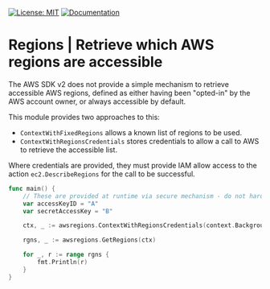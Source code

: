[![License: MIT](https://img.shields.io/badge/License-MIT-blue.svg)](https://en.wikipedia.org/wiki/MIT_License)
[![Documentation](https://img.shields.io/badge/Documentation-GoDoc-green.svg)](https://godoc.org/github.com/gford1000-go/awsregions)

# Regions | Retrieve which AWS regions are accessible

The AWS SDK v2 does not provide a simple mechanism to retrieve accessible AWS regions, defined as either having been
"opted-in" by the AWS account owner, or always accessible by default.

This module provides two approaches to this:

* `ContextWithFixedRegions` allows a known list of regions to be used.
* `ContextWithRegionsCredentials` stores credentials to allow a call to AWS to retrieve the accessible list.

Where credentials are provided, they must provide IAM allow access to the action `ec2.DescribeRegions` for the call to be successful.

```go
func main() {
    // These are provided at runtime via secure mechanism - do not hardcode values
    var accessKeyID = "A"
    var secretAccessKey = "B"

    ctx, _ := awsregions.ContextWithRegionsCredentials(context.Background(), awscredentials.NewAWSCredentials("SomeID", accessKeyID, secretAccessKey))

    rgns, _ := awsregions.GetRegions(ctx)

    for _, r := range rgns {
        fmt.Println(r)
    }
}
```

